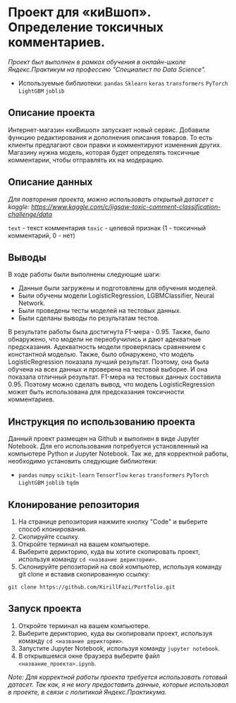 # Проект для «киВшоп». Определение токсичных комментариев.

*Проект был выполнен в рамках обучения в онлайн-школе Яндекс.Практикум на профессию "Специалист по Data Science".*
- Используемые библиотеки: `pandas` `Sklearn` `keras` `transformers` `PyTorch` `LightGBM` `joblib`

## Описание проекта
Интернет-магазин «киВишоп» запускает новый сервис. 
Добавили функцию редактирования и дополнения описания товаров. То есть клиенты предлагают свои правки и комментируют изменения других. 
Магазину нужна модель, которая будет определять токсичные комментарии, чтобы отправлять их на модерацию.

## Описание данных
*Для повторения проекта, можно использовать открытый датасет с kaggle: https://www.kaggle.com/c/jigsaw-toxic-comment-classification-challenge/data*

`text` - текст комментария
`toxic` - целевой признак (1 - токсичный комментарий, 0 - нет)

## Выводы

В ходе работы были выполнены следующие шаги:

- Данные были загружены и подготовлены для обучения моделей.
- Были обучены модели LogisticRegression, LGBMClassifier, Neural Network.
- Были проведены тесты моделей на тестовых данных.
- Были сделаны выводы по результатам тестов.

В результате работы была достигнута F1-мера - 0.95.
Также, было обнаружено, что модели не переобучились и дают адекватные предсказания. 
Адекватность модели проверялась сравнением с константной моделью. 
Также, было обнаружено, что модель LogisticRegression показала лучший результат. 
Поэтому, она была обучена на всех данных и проверена на тестовой выборке. 
И она показала отличный результат. F1-мера на тестовых данных составила 0.95. 
Поэтому можно сделать вывод, что модель LogisticRegression может быть использована для предсказания токсичности комментариев.


## Инструкция по использованию проекта
Данный проект размещен на Github и выполнен в виде Jupyter Notebook. Для его использования потребуется установленный на компьютере Python и Jupyter Notebook. Так же, для корректной работы, необходимо установить следующие библиотеки:
- `pandas` `numpy` `scikit-learn` `Tensorflow` `keras` `transformers` `PyTorch` `LightGBM` `joblib` `tqdm`

## Клонирование репозитория

1. На странице репозитория нажмите кнопку "Code" и выберите способ клонирования.
2. Скопируйте ссылку.
3. Откройте терминал на вашем компьютере.
4. Выберите дерикторию, куда вы хотите скопировать проект, используя команду `cd <название дериктории>`.
5. Склонируйте репозиторий на свой компьютер, используя команду git clone и вставив скопированную ссылку:
```
git clone https://github.com/KirillFazi/Portfolio.git
```

## Запуск проекта

1. Откройте терминал на вашем компьютере.
2. Выберите дерикторию, куда вы скопировали проект, используя команду `cd <название дериктории>`.
3. Запустите Jupyter Notebook, используя команду `jupyter notebook`.
4. В открывшемся окне браузера выберите файл `<название_проекта>.ipynb`.

*Note: Для корректной работы проекта требуется использовать готовый датасет. Так как, я не могу предоставить данные, которые использовал в проекте, в связи с политикой Яндекс.Практикума.*

